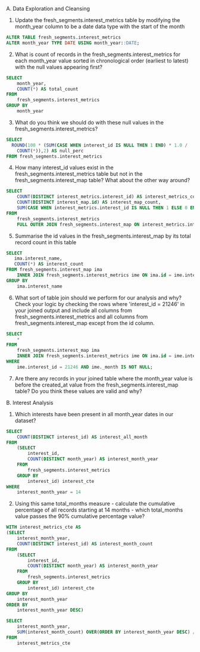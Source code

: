 A. Data Exploration and Cleansing

1. Update the fresh_segments.interest_metrics table by modifying the month_year column to be a date data type with the start of the month

```sql
ALTER TABLE fresh_segments.interest_metrics
ALTER month_year TYPE DATE USING month_year::DATE;
```

2. What is count of records in the fresh_segments.interest_metrics for each month_year value sorted in chronological order (earliest to latest) with the null values appearing first?

```sql
SELECT
	month_year,
	COUNT(*) AS total_count
FROM
	fresh_segments.interest_metrics
GROUP BY
	month_year
```

3. What do you think we should do with these null values in the fresh_segments.interest_metrics?

```sql
SELECT
  ROUND(100 * (SUM(CASE WHEN interest_id IS NULL THEN 1 END) * 1.0 /
    COUNT(*)),2) AS null_perc
FROM fresh_segments.interest_metrics
```

4. How many interest_id values exist in the fresh_segments.interest_metrics table but not in the fresh_segments.interest_map table? What about the other way around?

```sql
SELECT
	COUNT(DISTINCT interest_metrics.interest_id) AS interest_metrics_count,
	COUNT(DISTINCT interest_map.id) AS interest_map_count,
	SUM(CASE WHEN interest_metrics.interest_id IS NULL THEN 1 ELSE 0 END) AS not_in_map
FROM
	fresh_segments.interest_metrics
	FULL OUTER JOIN fresh_segments.interest_map ON interest_metrics.interest_id = interest_map.id
```

5. Summarise the id values in the fresh_segments.interest_map by its total record count in this table

```sql
SELECT
   ima.interest_name,
   COUNT(*) AS interest_count
FROM fresh_segments.interest_map ima
	INNER JOIN fresh_segments.interest_metrics ime ON ima.id = ime.interest_id
GROUP BY
	ima.interest_name
```

6. What sort of table join should we perform for our analysis and why? Check your logic by checking the rows where 'interest_id = 21246' in your joined output and include all columns from fresh_segments.interest_metrics and all columns from fresh_segments.interest_map except from the id column.

```sql
SELECT
	*
FROM
	fresh_segments.interest_map ima
	INNER JOIN fresh_segments.interest_metrics ime ON ima.id = ime.interest_id
WHERE
	ime.interest_id = 21246 AND ime._month IS NOT NULL;
```

7. Are there any records in your joined table where the month_year value is before the created_at value from the fresh_segments.interest_map table? Do you think these values are valid and why?

B. Interest Analysis

1. Which interests have been present in all month_year dates in our dataset?

```sql
SELECT
	COUNT(DISTINCT interest_id) AS interest_all_month
FROM
	(SELECT
		interest_id,
		COUNT(DISTINCT month_year) AS interest_month_year
	FROM
		fresh_segments.interest_metrics
	GROUP BY
		interest_id) interest_cte
WHERE
	interest_month_year = 14
```

2. Using this same total_months measure - calculate the cumulative percentage of all records starting at 14 months - which total_months value passes the 90% cumulative percentage value?

```sql
WITH interest_metrics_cte AS
(SELECT
	interest_month_year,
	COUNT(DISTINCT interest_id) AS interest_month_count
FROM
	(SELECT
		interest_id,
		COUNT(DISTINCT month_year) AS interest_month_year
	FROM
		fresh_segments.interest_metrics
	GROUP BY
		interest_id) interest_cte
GROUP BY
	interest_month_year
ORDER BY
	interest_month_year DESC)

SELECT
	interest_month_year,
	SUM(interest_month_count) OVER(ORDER BY interest_month_year DESC) / SUM(interest_month_count) OVER() AS cumulative_month_interest
FROM
	interest_metrics_cte
```
